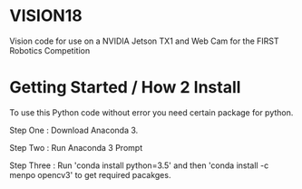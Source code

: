 # VISION18
Vision code for use on a NVIDIA Jetson TX1 and Web Cam for the FIRST Robotics Competition

# Getting Started / How 2 Install
To use this Python code without error you need certain package for python.

Step One : Download Anaconda 3.

Step Two : Run Anaconda 3 Prompt

Step Three : Run 'conda install python=3.5' and then 'conda install -c menpo opencv3' to get required pacakges.

